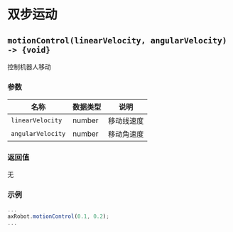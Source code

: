 # 双步运动

## `motionControl(linearVelocity, angularVelocity) -> {void}`

控制机器人移动

### 参数

| 名称              | 数据类型 | 说明       |
| ----------------- | -------- | ---------- |
| `linearVelocity`  | number   | 移动线速度 |
| `angularVelocity` | number   | 移动角速度 |

### 返回值

无

### 示例

```typescript
...
axRobot.motionControl(0.1, 0.2);
...
```

